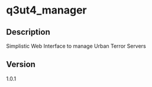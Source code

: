 # q3ut4_manager

## Description

Simplistic Web Interface to manage Urban Terror Servers

## Version
1.0.1
